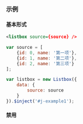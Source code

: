 ### 示例
#### 基本形式

<div id="j-example1"></div>

```xml
<listbox source={source} />
```

```javascript
var source = [
    {id: 0, name: '第一项'},
    {id: 1, name: '第二项'},
    {id: 2, name: '第三项'}
];

var listbox = new Listbox({
    data: {
        source: source
    }
}).$inject('#j-example1');
```

#### 禁用

<div id="j-example2"></div>